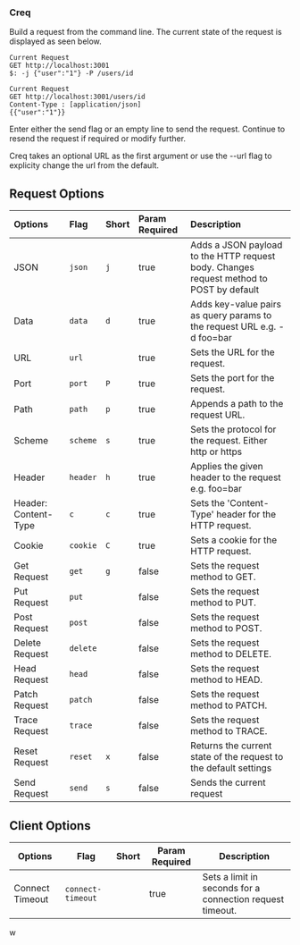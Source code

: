 ### Creq
Build a request from the command line. The current state of the request is displayed as seen below. 
```
Current Request
GET http://localhost:3001
$: -j {"user":"1"} -P /users/id 
```
```
Current Request
GET http://localhost:3001/users/id
Content-Type : [application/json]
{{"user":"1"}}
```

Enter either the send flag or an empty line to send the request. Continue to resend the request if required or modify further.

Creq takes an optional URL as the first argument or use the --url flag to explicity change the url from the default. 


## Request Options
| Options                         | Flag | Short | Param Required| Description                                               |
|:--------|:------|:-------|:---------------|:-----------------------------------------------------------|
| JSON                            | `json` | `j` | true          | Adds a JSON payload to the HTTP request body. Changes request method to POST by default          |
| Data                            | `data` | `d` | true          | Adds key-value pairs as query params to the request URL e.g. -d foo=bar|
| URL                             | `url`  |      | true         | Sets the URL for the request.                         |
| Port                            | `port` | `P` | true          | Sets the port for the request.                        |
| Path                            | `path` | `p` | true          | Appends a path to the request URL.                    |
| Scheme                          | `scheme` | `s` | true        | Sets the protocol for the request. Either http or https    |
| Header                          | `header` | `h` | true        | Applies the given header to the request e.g. foo=bar       |
| Header: Content-Type            | `c` | `c` | true             | Sets the 'Content-Type' header for the HTTP request.       |
| Cookie                          | `cookie` | `C` | true        | Sets a cookie for the HTTP request.                        |
| Get Request                     | `get` | `g` | false          | Sets the request method to GET.                               |
| Put Request                     | `put` |      | false         | Sets the request method to PUT.                               |
| Post Request                    | `post` |      | false        | Sets the request method to POST.                              |
| Delete Request                  | `delete` |      | false      | Sets the request method to DELETE.                            |
| Head Request                    | `head` |      | false        | Sets the request method to HEAD.                              |
| Patch Request                   | `patch` |     | false        | Sets the request method to PATCH.                             |
| Trace Request                   | `trace` |     | false        | Sets the request method to TRACE.                             |
| Reset Request                   | `reset` |  `x`   | false     | Returns the current state of the request to the default settings |
| Send Request                   | `send` |  `s`   | false     | Sends the current request |


## Client Options
| Options                 | Flag | Short | Param Required | Description                                               |
|-------------------------|------|-------|----------------|-----------------------------------------------------------|
| Connect Timeout        | `connect-timeout` | | true        | Sets a limit in seconds for a connection request timeout. |
 w